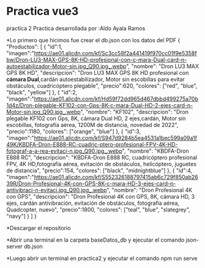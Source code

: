# Practica vue3
 practica 2
Practica desarrollada por :Aldo Ayala Ramos


*Lo primero que hicimos fue crear el db.json con los datos del PDF
 {
"Productos": [
    {
    "id":1,
    "imagen":"https://ae01.alicdn.com/kf/Sc3cc58f2a441419f970cc01f9e5358fbw/Dron-LU3-MAX-GPS-8K-HD-profesional-con-c-mara-Dual-card-n-autoestabilizador-Motor-sin.jpg_Q90.jpg_.webp",
    "nombre": "Dron LU3 MAX GPS 8K HD",
    "descripcion": "Dron LU3 MAX GPS 8K HD profesional con <b>cámara Dual</b>,cardán autoestabilizador, Motor sin escobillas para evitar obstáculos, cuadricóptero plegable",
    "precio":620,
    "colores": ["red", "blue", "black", "yellow"]
    },
    {
    "id":2,
    "imagen":"https://ae01.alicdn.com/kf/Hd59f72dd965d467dbbd499275a70b1d4z/Dron-plegable-KF102-con-Gps-8K-c-mara-Dual-HD-2-ejes-card-n-Motor-sin.jpg_Q90.jpg_.webp",
    "nombre": "KF102",
    "descripcion": "Dron plegable KF102 con Gps, 8K, cámara Dual HD, 2 ejes,cardán, Motor sin escobillas, fotografía aérea, 1200M de distancia, novedad de 2022",
    "precio":1180,
    "colores": ["orange", "blue"]
    },
    {
    "id":3,
    "imagen":"https://ae01.alicdn.com/kf/S947d9284b5ea4531a1bec599a09a1f49K/KBDFA-Dron-E888-RC-cuadric-ptero-profesional-FPV-4K-HD-fotograf-a-a-rea-evitaci-n.jpg_Q90.jpg_.webp",
    "nombre": "KBDFA-Dron E888 RC",
    "descripcion": "KBDFA-Dron E888 RC, cuadricóptero profesional FPV, 4K HD,fotografía aérea, evitación de obstáculos, helicóptero, juguetes de distancia",
    "precio":154,
    "colores": ["black", "midnightblue"]
    },
    {
    "id":4,
    "imagen":"https://ae01.alicdn.com/kf/S552326188797415ab6c729f850ab2639R/Dron-Profesional-4K-con-GPS-8K-c-mara-HD-3-ejes-card-n-antivibraci-n-evitaci.jpg_Q90.jpg_.webp",
    "nombre": "Dron Profesional 4K con GPS",
    "descripcion": "Dron Profesional 4K con GPS, 8K, cámara HD, 3 ejes, cardán antivibración, evitación de obstáculos, fotografía aérea, Quadcopter, nuevo",
    "precio":1800,
    "colores": ["teal", "blue", "slategrey", "navy"]
    }
    ]
}
 
 
 
*Descargar el repositorio 

*Abrir una terminal en la carpeta baseDatos_db y ejecutar el comando json-server db.json

*Luego abrir un terminal en practica2 y ejecutar el comando npm run serve

